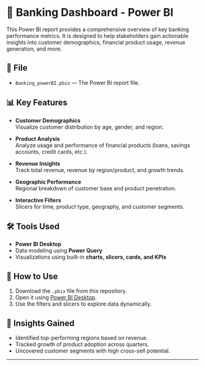 # 🏦 Banking Dashboard - Power BI

This Power BI report provides a comprehensive overview of key banking performance metrics. It is designed to help stakeholders gain actionable insights into customer demographics, financial product usage, revenue generation, and more.

## 📁 File

- `Banking_powerBI.pbix` — The Power BI report file.

## 📊 Key Features

- **Customer Demographics**  
  Visualize customer distribution by age, gender, and region.

- **Product Analysis**  
  Analyze usage and performance of financial products (loans, savings accounts, credit cards, etc.).

- **Revenue Insights**  
  Track total revenue, revenue by region/product, and growth trends.

- **Geographic Performance**  
  Regional breakdown of customer base and product penetration.

- **Interactive Filters**  
  Slicers for time, product type, geography, and customer segments.

## 🛠 Tools Used

- **Power BI Desktop**
- Data modeling using **Power Query**
- Visualizations using built-in **charts, slicers, cards, and KPIs**

## 📌 How to Use

1. Download the `.pbix` file from this repository.
2. Open it using [Power BI Desktop](https://powerbi.microsoft.com/desktop/).
3. Use the filters and slicers to explore data dynamically.

## 🧠 Insights Gained

- Identified top-performing regions based on revenue.
- Tracked growth of product adoption across quarters.
- Uncovered customer segments with high cross-sell potential.

---
